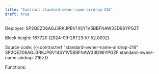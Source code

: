 ```yaml
---
title: "Contract standard-owner-name-airdrop-216"
draft: true
---
```

Deployer: SP2QEZ06AGJ3RKJPBV14SY1V5BBFNAW33D96YPGZF


 



Block height: 167720 (2024-09-28T23:57:52.000Z)

Source code: {{<contractref "standard-owner-name-airdrop-216" SP2QEZ06AGJ3RKJPBV14SY1V5BBFNAW33D96YPGZF standard-owner-name-airdrop-216>}}

Functions:


